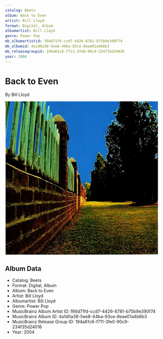 ```yaml
---
catalog: Beets
album: Back to Even
artist: Bill Lloyd
format: Digital, Album
albumartist: Bill Lloyd
genre: Power Pop
mb_albumartistid: f66d71fd-ccd7-4426-8781-b75b9e390f74
mb_albumid: 4a1d0a38-5ee8-44ba-93ce-8eae01a4b6b3
mb_releasegroupid: 194a61c6-f711-3fe0-90c9-234f35d24016
year: 2004
---
```


# Back to Even

By Bill Lloyd

![](../../assets/beetscovers/Bill_Lloyd-Back_to_Even.jpg)

## Album Data

- Catalog: Beets
- Format: Digital, Album
- Album: Back to Even
- Artist: Bill Lloyd
- Albumartist: Bill Lloyd
- Genre: Power Pop
- MusicBrainz Album Artist ID: f66d71fd-ccd7-4426-8781-b75b9e390f74
- MusicBrainz Album ID: 4a1d0a38-5ee8-44ba-93ce-8eae01a4b6b3
- MusicBrainz Release Group ID: 194a61c6-f711-3fe0-90c9-234f35d24016
- Year: 2004

